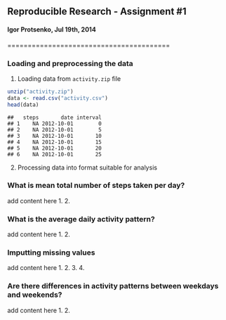 ## Reproducible Research - Assignment #1
#### Igor Protsenko, Jul 19th, 2014
========================================



### Loading and preprocessing the data

1. Loading data from `activity.zip` file


```r
unzip("activity.zip")
data <- read.csv("activity.csv")
head(data)
```

```
##   steps       date interval
## 1    NA 2012-10-01        0
## 2    NA 2012-10-01        5
## 3    NA 2012-10-01       10
## 4    NA 2012-10-01       15
## 5    NA 2012-10-01       20
## 6    NA 2012-10-01       25
```

2. Processing data into format suitable for analysis


### What is mean total number of steps taken per day?

add content here
1.
2.

### What is the average daily activity pattern?

add content here
1.
2.

### Imputting missing values

add content here
1.
2.
3.
4.

### Are there differences in activity patterns between weekdays and weekends?

add content here
1.
2.
